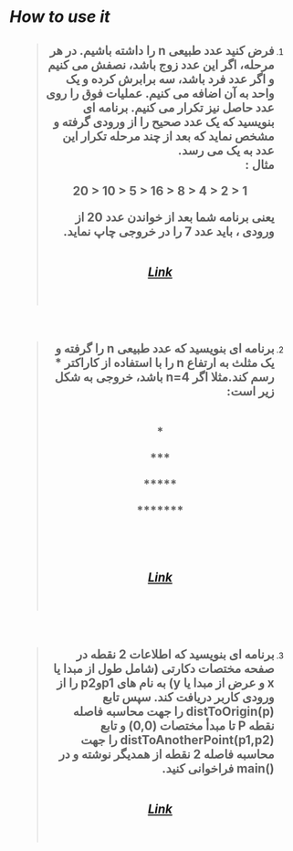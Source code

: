 # ***How to use it***

<div dir=rtl>

1. > ## فرض کنید عدد طبیعی n را داشته باشیم. در هر مرحله، اگر این عدد زوج باشد، نصفش می کنیم و اگر عدد فرد باشد، سه برابرش کرده و یک واحد به آن اضافه می کنیم. عملیات فوق را روی عدد حاصل نیز تکرار می کنیم. برنامه ای بنویسید که یک عدد صحیح را از ورودی گرفته و مشخص نماید که بعد از چند مرحله تکرار این عدد به یک می رسد.<br>مثال : <p align=center dir=ltr>20 > 10 > 5 > 16 > 8 > 4 > 2 > 1</p>یعنی برنامه شما بعد از خواندن عدد 20 از ورودی ، باید عدد 7 را در خروجی چاپ نماید.<br><br><p align=center><a href="Class01\main.cpp">***Link***</a></p><br>
<br>

2. > ## برنامه ای بنویسید که عدد طبیعی n را گرفته و یک مثلث به ارتفاع n را با استفاده از کاراکتر * رسم کند.مثلا اگر n=4 باشد، خروجی به شکل زیر است:<br><br><p align=center>\*</p><p align=center>\*\*\*</p><p align=center>\*\*\*\*\*</p><p align=center>\*\*\*\*\*\*\*</p><br><br><p align=center><a href="Class01\main2.cpp">***Link***</a></p><br>
<br>

3. > ## برنامه ای بنویسید که اطلاعات 2 نقطه در صفحه مختصات دکارتی (شامل طول از مبدا یا x و عرض از مبدا یا y) به نام های p1وp2 را از ورودی کاربر دریافت کند. سپس تابع distToOrigin(p) را جهت محاسبه فاصله نقطه P تا مبدأ مختصات (0,0) و تابع distToAnotherPoint(p1,p2) را جهت محاسبه فاصله 2 نقطه از همدیگر نوشته و در ()main فراخوانی کنید.<br><br><p align=center><a href="Class01\main3.cpp">***Link***</a></p><br>
<br>

</div>